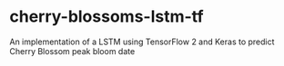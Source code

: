 # cherry-blossoms-lstm-tf
An implementation of a LSTM using TensorFlow 2 and Keras to predict Cherry Blossom peak bloom date 
